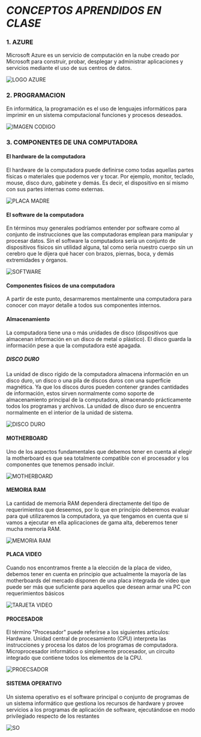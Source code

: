 # *CONCEPTOS APRENDIDOS EN CLASE*

### 1. AZURE 
Microsoft Azure es un servicio de computación en la nube creado por Microsoft para construir, probar, desplegar y administrar aplicaciones y servicios mediante el uso de sus centros de datos.

![LOGO AZURE](https://swordstoday.ie/wp-content/uploads/2020/09/azure_service.jpg)

### 2. PROGRAMACION 

En informática, la programación es el uso de lenguajes informáticos para imprimir en un sistema computacional funciones y procesos deseados.

![IMAGEN CODIGO](https://www.muycomputer.com/wp-content/uploads/2019/01/lenguaje-de-programaci%C3%B3n.jpg)

### 3. COMPONENTES DE UNA COMPUTADORA

#### El hardware de la computadora ####
El hardware de la computadora puede definirse como todas aquellas partes físicas o materiales que podemos ver y tocar. Por ejemplo, monitor, teclado, mouse, disco duro, gabinete y demás. Es decir, el dispositivo en sí mismo con sus partes internas como externas.

![PLACA MADRE](https://www.tecnologia-informatica.com/wp-content/uploads/2018/07/componentes-de-la-computadora-2.jpeg)

#### El software de la computadora ####

En términos muy generales podríamos entender por software como al conjunto de instrucciones que las computadoras emplean para manipular y procesar datos. Sin el software la computadora sería un conjunto de dispositivos físicos sin utilidad alguna, tal como sería nuestro cuerpo sin un cerebro que le dijera qué hacer con brazos, piernas, boca, y demás extremidades y órganos.

![SOFTWARE](https://www.tecnologia-informatica.com/wp-content/uploads/2018/07/componentes-de-la-computadora-3.jpeg)

#### Componentes fisicos de una computadora ####

A partir de este punto, desarmaremos mentalmente una computadora para conocer con mayor detalle a todos sus componentes internos.

#### Almacenamiento ####
La computadora tiene una o más unidades de disco (dispositivos que almacenan información en un disco de metal o plástico). El disco guarda la información pese a que la computadora esté apagada.

##### DISCO DURO ####
La unidad de disco rígido de la computadora almacena información en un disco duro, un disco o una pila de discos duros con una superficie magnética. Ya que los discos duros pueden contener grandes cantidades de información, estos sirven normalmente como soporte de almacenamiento principal de la computadora, almacenando prácticamente todos los programas y archivos. La unidad de disco duro se encuentra normalmente en el interior de la unidad de sistema.

![DISCO DURO](https://www.tecnologia-informatica.com/wp-content/uploads/2018/07/componentes-de-la-computadora-6.jpeg)

#### MOTHERBOARD ####
Uno de los aspectos fundamentales que debemos tener en cuenta al elegir la motherboard es que sea totalmente compatible con el procesador y los componentes que tenemos pensado incluir.

![MOTHERBOARD](https://www.tecnologia-informatica.com/wp-content/uploads/2018/07/componentes-de-la-computadora-17.jpeg)

#### MEMORIA RAM ####
La cantidad de memoria RAM dependerá directamente del tipo de requerimientos que deseemos, por lo que en principio deberemos evaluar para qué utilizaremos la computadora, ya que tengamos en cuenta que si vamos a ejecutar en ella aplicaciones de gama alta, deberemos tener mucha memoria RAM.

![MEMORIA RAM](https://www.tecnologia-informatica.com/wp-content/uploads/2018/07/componentes-de-la-computadora-18.jpeg)

#### PLACA VIDEO #####
Cuando nos encontramos frente a la elección de la placa de video, debemos tener en cuenta en principio que actualmente la mayoría de las motherboards del mercado disponen de una placa integrada de video que puede ser más que suficiente para aquellos que desean armar una PC con requerimientos básicos

![TARJETA VIDEO](https://www.tecnologia-informatica.com/wp-content/uploads/2018/07/componentes-de-la-computadora-20.jpeg)


#### PROCESADOR ####

El término "Procesador" puede referirse a los siguientes artículos: Hardware. Unidad central de procesamiento (CPU) interpreta las instrucciones y procesa los datos de los programas de computadora. Microprocesador informático o simplemente procesador, un circuito integrado que contiene todos los elementos de la CPU.

![PROECSADOR](https://hardzone.es/app/uploads-hardzone.es/2019/07/CPU-01.jpg)


#### SISTEMA OPERATIVO ####

Un sistema operativo es el software principal o conjunto de programas de un sistema informático que gestiona los recursos de hardware y provee servicios a los programas de aplicación de software, ejecutándose en modo privilegiado respecto de los restantes


![SO](https://concepto.de/wp-content/uploads/2018/02/sistema-operativo-windows-e1592788622900.jpg)